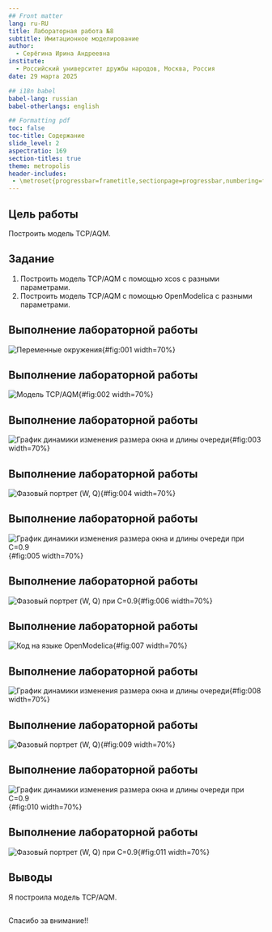 ```yaml
---
## Front matter
lang: ru-RU
title: Лабораторная работа №8
subtitle: Имитационное моделирование
author:
  - Серёгина Ирина Андреевна
institute:
  - Российский университет дружбы народов, Москва, Россия
date: 29 марта 2025

## i18n babel
babel-lang: russian
babel-otherlangs: english

## Formatting pdf
toc: false
toc-title: Содержание
slide_level: 2
aspectratio: 169
section-titles: true
theme: metropolis
header-includes:
 - \metroset{progressbar=frametitle,sectionpage=progressbar,numbering=fraction}
---
```


## Цель работы

Построить модель TCP/AQM.

## Задание

1. Построить модель TCP/AQM с помощью xcos с разными параметрами.
2. Построить модель TCP/AQM с помощью OpenModelica с разными параметрами.

## Выполнение лабораторной работы

![Переменные окружения](image/1.png){#fig:001 width=70%}

## Выполнение лабораторной работы

![Модель TCP/AQM](image/2.png){#fig:002 width=70%}

## Выполнение лабораторной работы

![График динамики изменения размера окна и длины очереди](image/3.png){#fig:003 width=70%}

## Выполнение лабораторной работы

![Фазовый портрет (W, Q)](image/4.png){#fig:004 width=70%}

## Выполнение лабораторной работы

![График динамики изменения размера окна и длины очереди при С=0.9](image/5.png){#fig:005 width=70%}

## Выполнение лабораторной работы

![Фазовый портрет (W, Q) при С=0.9](image/6.png){#fig:006 width=70%}

## Выполнение лабораторной работы

![Код на языке OpenModelica](image/7.png){#fig:007 width=70%}

## Выполнение лабораторной работы

![График динамики изменения размера окна и длины очереди](image/8.png){#fig:008 width=70%}

## Выполнение лабораторной работы

![Фазовый портрет (W, Q)](image/9.png){#fig:009 width=70%}

## Выполнение лабораторной работы

![График динамики изменения размера окна и длины очереди при С=0.9](image/10.png){#fig:010 width=70%}

## Выполнение лабораторной работы

![Фазовый портрет (W, Q) при С=0.9](image/11.png){#fig:011 width=70%}


## Выводы

Я построила модель TCP/AQM.

##

Спасибо за внимание!!

